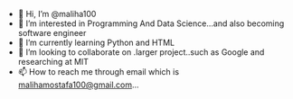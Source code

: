 - 👋 Hi, I’m @maliha100
- 👀 I’m interested in Programming And  Data Science...and also becoming software engineer
- 🌱 I’m currently learning Python and HTML 
- 💞️ I’m looking to collaborate on .larger project..such as Google and researching at  MIT 
- 📫 How to reach me through email which is malihamostafa100@gmail.com...

<!---
maliha100/maliha100 is a ✨ special ✨ repository because its `README.md` (this file) appears on your GitHub profile.
You can click the Preview link to take a look at your changes.
--->
